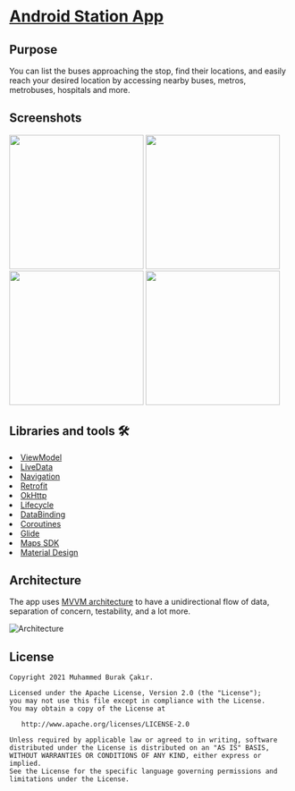 # [Android Station App](https://github.com/mburakcakir/AsisCT-StationApp)

## Purpose
You can list the buses approaching the stop, find their locations, and easily reach your desired location by accessing nearby buses, metros, metrobuses, hospitals and more. 

## Screenshots
<p float="left">
  <img src="https://user-images.githubusercontent.com/53263815/113513372-1a00c300-9572-11eb-8a0d-f21aac208677.png" width="240" />
  <img src="https://user-images.githubusercontent.com/53263815/113513408-49afcb00-9572-11eb-936d-713c012413a8.png" width="240" /> 
  <img src="https://user-images.githubusercontent.com/53263815/113513427-56ccba00-9572-11eb-97b8-d378dcd4a56a.png" width="240" />
  <img src="https://user-images.githubusercontent.com/53263815/113513429-5d5b3180-9572-11eb-92dc-c2d40fb5b092.png" width="240" />
</p>

## Libraries and tools 🛠
<li><a href="https://developer.android.com/topic/libraries/architecture/viewmodel">ViewModel</a></li>
<li><a href="https://developer.android.com/topic/libraries/architecture/livedata">LiveData</a></li>
<li><a href="https://developer.android.com/guide/navigation">Navigation</a></li>
<li><a href="https://square.github.io/retrofit/">Retrofit</a></li>
<li><a href="https://github.com/square/okhttp">OkHttp</a></li>
<li><a href="https://developer.android.com/topic/libraries/architecture/lifecycle">Lifecycle</a></li>
<li><a href="https://developer.android.com/topic/libraries/data-binding">DataBinding</a></li>
<li><a href="https://developer.android.com/topic/libraries/architecture/coroutines">Coroutines</a></li>
<li><a href="https://github.com/bumptech/glide">Glide</a></li>
<li><a href="https://developers.google.com/maps/documentation/android-sdk/overview">Maps SDK</a></li>
<li><a href="https://material.io/develop/android">Material Design</a></li>

## Architecture
The app uses <a href="https://developer.android.com/jetpack/guide">MVVM architecture</a> to have a unidirectional flow of data, separation of concern, testability, and a lot more.

![Architecture](https://developer.android.com/topic/libraries/architecture/images/final-architecture.png)

License
--------


    Copyright 2021 Muhammed Burak Çakır.

    Licensed under the Apache License, Version 2.0 (the "License");
    you may not use this file except in compliance with the License.
    You may obtain a copy of the License at

       http://www.apache.org/licenses/LICENSE-2.0

    Unless required by applicable law or agreed to in writing, software
    distributed under the License is distributed on an "AS IS" BASIS,
    WITHOUT WARRANTIES OR CONDITIONS OF ANY KIND, either express or implied.
    See the License for the specific language governing permissions and
    limitations under the License.
